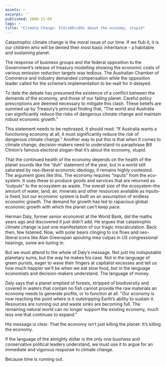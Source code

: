```yaml
---
assets: ~
excerpt: ''
published: 2008-11-09
tags: ~
title: "Climate Change: Itâ\x80\x99s about the economy, stupid"
---
```

Catastrophic climate change is the moral issue of our time. If we flub
it, it is our children who will be denied their most basic inheritance -
a habitable and sustaining planet.

The response of business groups and the federal opposition to the
Government’s release of treasury modelling showing the economic costs of
various emission reduction targets was tedious. The Australian Chamber
of Commerce and Industry demanded compensation while the opposition
leader called for the scheme’s implementation to be-wait for it-delayed.

To date the debate has presumed the existence of a conflict between the
demands of the economy, and those of our failing planet. Careful policy
prescriptions are deemed necessary to mitigate this clash. These beliefs
are summed up by Treasury’s principal finding that, “The world and
Australia can significantly reduce the risks of dangerous climate change
and maintain robust economic growth.”

This statement needs to be rephrased. It should read: “If Australia
wants a functioning economy at all, it must significantly reduce the
risk of dangerous climate change.” Another way to put this is that when
it comes to climate change, decision-makers need to understand-to
paraphrase Bill Clinton’s famous electoral slogan-that it’s about the
economy, stupid.

That the continued health of the economy depends on the health of the
planet sounds like the “duh” statement of the year, but in a world still
saturated by neo-liberal economic ideology, it remains highly contested.
The argument goes like this. The economy requires “inputs” from the
eco-system. It uses these to produce goods and services that are
returned as “outputs” to the ecosystem as waste. The overall size of the
ecosystem-the amount of water, land, air, minerals and other resources
available as inputs-is fixed, but our economic system is built on an
assumption of endless economic growth. The demand for growth has led to
rapacious global economic growth with which the planet can’t keep pace.

Herman Daly, former senior economist at the World Bank, did the maths
years ago and discovered it just didn’t add. He argues that catastrophic
climate change is just one manifestation of our tragic miscalculation.
Back then, few listened. Now, with polar bears clinging to ice floes and
neo-liberal icons like Alan Greenspan spouting mea culpas in US
congressional hearings, some are tuning in.

But we must attend to the whole of Daly’s message. Not just his
indisputable planetary sums, but the way he makes his case. Not in the
language of green purists, eager to wave their fingers at capitalist
excesses and tell us how much happier we’ll be when we eat slow food,
but in the language economists and decision-makers understand. The
language of money.

Daly says that a planet emptied of forests, stripped of biodiversity and
covered in waters that contain no fish cannot provide the raw materials
an economy needs to generate profits, or to function at all. “Our
economy is now reaching the point where is it outstripping Earth’s
ability to sustain it. Resources are running out and waste sinks are
becoming full. The remaining natural world can no longer support the
existing economy, much less one that continues to expand.”

His message is clear. That the economy isn’t just killing the planet.
It’s killing the economy.

If the language of the almighty dollar is the only one business and
conservative political leaders understand, we must use it to argue for
an immediate and vigorous response to climate change.

Because time is running out.